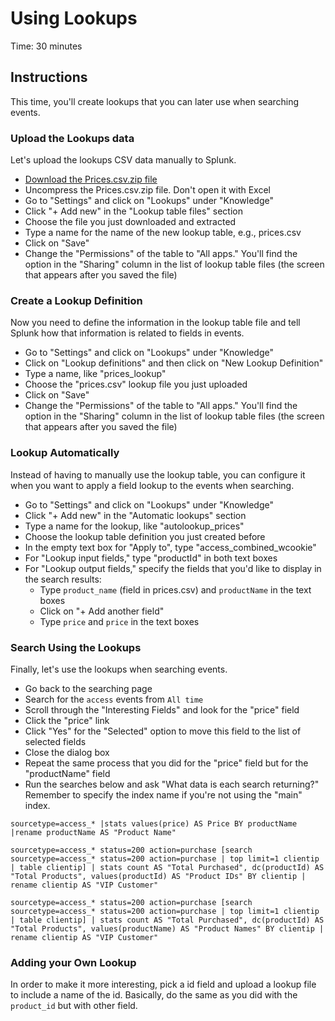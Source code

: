 # Using Lookups
Time: 30 minutes

## Instructions
This time, you'll create lookups that you can later use when searching events.

### Upload the Lookups data
Let's upload the lookups CSV data manually to Splunk.

- [Download the Prices.csv.zip file](http://docs.splunk.com/images/d/db/Prices.csv.zip)
- Uncompress the Prices.csv.zip file. Don't open it with Excel
- Go to "Settings" and click on "Lookups" under "Knowledge"
- Click "+ Add new" in the "Lookup table files" section
- Choose the file you just downloaded and extracted
- Type a name for the name of the new lookup table, e.g., prices.csv
- Click on "Save"
- Change the "Permissions" of the table to "All apps." You'll find the option in the "Sharing" column in the list of lookup table files (the screen that appears after you saved the file)


### Create a Lookup Definition
Now you need to define the information in the lookup table file and tell Splunk how that information is related to fields in events.

- Go to "Settings" and click on "Lookups" under "Knowledge"
- Click on "Lookup definitions" and then click on "New Lookup Definition"
- Type a name, like "prices_lookup"
- Choose the "prices.csv" lookup file you just uploaded
- Click on "Save"
- Change the "Permissions" of the table to "All apps." You'll find the option in the "Sharing" column in the list of lookup table files (the screen that appears after you saved the file)

### Lookup Automatically
Instead of having to manually use the lookup table, you can configure it when you want to apply a field lookup to the events when searching.

- Go to "Settings" and click on "Lookups" under "Knowledge"
- Click "+ Add new" in the "Automatic lookups" section
- Type a name for the lookup, like "autolookup_prices"
- Choose the lookup table definition you just created before
- In the empty text box for "Apply to", type "access_combined_wcookie"
- For "Lookup input fields," type "productId" in both text boxes
- For "Lookup output fields," specify the fields that you'd like to display in the search results:
    - Type `product_name` (field in prices.csv) and `productName` in the text boxes
    - Click on "+ Add another field"
    - Type `price` and `price` in the text boxes

### Search Using the Lookups
Finally, let's use the lookups when searching events.

- Go back to the searching page
- Search for 
the `access` events from `All time`
- Scroll through the "Interesting Fields" and look for the "price" field
- Click the "price" link
- Click "Yes" for the "Selected" option to move this field to the list of selected fields
- Close the dialog box
- Repeat the same process that you did for the "price" field but for the "productName" field
- Run the searches below and ask "What data is each search returning?" Remember to specify the index name if you're not using the "main" index.

```
sourcetype=access_* |stats values(price) AS Price BY productName |rename productName AS "Product Name"
```

```
sourcetype=access_* status=200 action=purchase [search sourcetype=access_* status=200 action=purchase | top limit=1 clientip | table clientip] | stats count AS "Total Purchased", dc(productId) AS "Total Products", values(productId) AS "Product IDs" BY clientip | rename clientip AS "VIP Customer"
```

```
sourcetype=access_* status=200 action=purchase [search sourcetype=access_* status=200 action=purchase | top limit=1 clientip | table clientip] | stats count AS "Total Purchased", dc(productId) AS "Total Products", values(productName) AS "Product Names" BY clientip | rename clientip AS "VIP Customer"
```
### Adding your Own Lookup
In order to make it more interesting, pick a id field and upload a lookup file to include a name of the id. Basically, do the same as you did with the `product_id` but with other field.